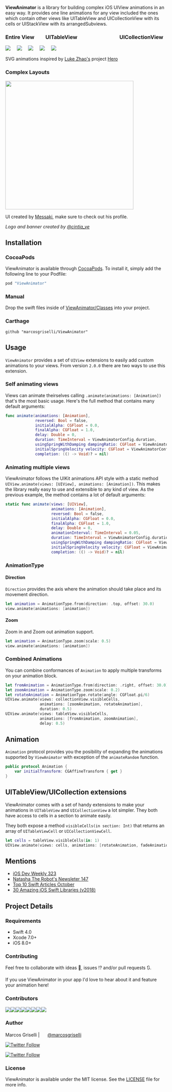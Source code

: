 **ViewAnimator** is a library for building complex iOS UIView animations in an easy way. It provides one line animations for any view included the ones which contain other views like UITableView and UICollectionView with its cells or UIStackView with its arrangedSubviews.

### Entire View&nbsp;&nbsp;&nbsp;&nbsp;&nbsp;&nbsp;&nbsp;&nbsp;&nbsp;UITableView&nbsp;&nbsp;&nbsp;&nbsp;&nbsp;&nbsp;&nbsp;&nbsp;&nbsp;&nbsp;&nbsp;&nbsp;&nbsp;&nbsp;&nbsp;&nbsp;&nbsp;&nbsp;&nbsp;&nbsp;&nbsp;&nbsp;&nbsp;&nbsp;&nbsp;&nbsp;&nbsp;&nbsp;&nbsp;&nbsp;&nbsp;&nbsp;&nbsp;&nbsp;UICollectionView
<img src="https://cdn.jsdelivr.net/gh/marcosgriselli/ViewAnimator@cf065e96ac34c924710dd84c718ecd3be179ae37/Resources/entireView.svg"/>&nbsp;&nbsp;&nbsp;&nbsp;
<img src="https://cdn.jsdelivr.net/gh/marcosgriselli/ViewAnimator@cf065e96ac34c924710dd84c718ecd3be179ae37/Resources/horizontal.svg"/>&nbsp;&nbsp;&nbsp;&nbsp;
<img src="https://cdn.jsdelivr.net/gh/marcosgriselli/ViewAnimator@cf065e96ac34c924710dd84c718ecd3be179ae37/Resources/vertical.svg"/>&nbsp;&nbsp;&nbsp;&nbsp;
<img src="https://cdn.jsdelivr.net/gh/marcosgriselli/ViewAnimator@cf065e96ac34c924710dd84c718ecd3be179ae37/Resources/collection.svg"/>&nbsp;&nbsp;&nbsp;&nbsp;
<img src="https://cdn.jsdelivr.net/gh/marcosgriselli/ViewAnimator@cf065e96ac34c924710dd84c718ecd3be179ae37/Resources/collectionX.svg"/>

SVG animations inspired by [Luke Zhao's](http://lkzhao.com) project [Hero](https://github.com/lkzhao/Hero/blob/master/README.md)

### Complex Layouts
<image src="https://cdn.dribbble.com/users/702789/screenshots/3816087/preview-messaki.gif" width="400"/>

UI created by [Messaki](https://dribbble.com/messaki), make sure to check out his profile.

*Logo and banner created by [@cintia_ve](https://twitter.com/cintia_ve)*

## Installation

### CocoaPods

ViewAnimator is available through [CocoaPods](http://cocoapods.org). To install
it, simply add the following line to your Podfile:

```ruby
pod "ViewAnimator"
```

### Manual

Drop the swift files inside of [ViewAnimator/Classes](https://github.com/marcosgriselli/ViewAnimator/tree/master/ViewAnimator/Classes) into your project.

### Carthage 

```
github "marcosgriselli/ViewAnimator"
```

## Usage

`ViewAnimator` provides a set of `UIView` extensions to easily add custom animations to your views. From version `2.0.0` there are two ways to use this extension. 

### Self animating views

Views can animate theirselves calling `.animate(animations: [Animation])` that's the most basic usage. Here's the full method that contains many default arguments: 

```swift
func animate(animations: [Animation],
             reversed: Bool = false,
             initialAlpha: CGFloat = 0.0,
             finalAlpha: CGFloat = 1.0,
             delay: Double = 0,
             duration: TimeInterval = ViewAnimatorConfig.duration,
             usingSpringWithDamping dampingRatio: CGFloat = ViewAnimatorConfig.springDampingRatio,
             initialSpringVelocity velocity: CGFloat = ViewAnimatorConfig.initialSpringVelocity,
             completion: (() -> Void)? = nil)
``` 

### Animating multiple views 

ViewAnimator follows the UIKit animations API style with a static method  `UIView.animate(views: [UIView], animations: [Animation])`. This makes the library really easy to use and extensible to any kind of view. As the previous example, the method contains a lot of default arguments: 

```swift
static func animate(views: [UIView],
                    animations: [Animation],
                    reversed: Bool = false,
                    initialAlpha: CGFloat = 0.0,
                    finalAlpha: CGFloat = 1.0,
                    delay: Double = 0,
                    animationInterval: TimeInterval = 0.05,
                    duration: TimeInterval = ViewAnimatorConfig.duration,
                    usingSpringWithDamping dampingRatio: CGFloat = ViewAnimatorConfig.springDampingRatio,
                    initialSpringVelocity velocity: CGFloat = ViewAnimatorConfig.initialSpringVelocity,
                    completion: (() -> Void)? = nil)
```

### AnimationType

#### Direction
`Direction` provides the axis where the animation should take place and its movement direction.

```swift
let animation = AnimationType.from(direction: .top, offset: 30.0)
view.animate(animations: [animation])
```

#### Zoom
Zoom in and Zoom out animation support.

```swift
let animation = AnimationType.zoom(scale: 0.5)
view.animate(animations: [animation])
```

### Combined Animations

You can combine conformances of `Animation` to apply multiple transforms on your animation block. 

```swift 
let fromAnimation = AnimationType.from(direction: .right, offset: 30.0)
let zoomAnimation = AnimationType.zoom(scale: 0.2)
let rotateAnimation = AnimationType.rotate(angle: CGFloat.pi/6)
UIView.animate(views: collectionView.visibleCells,
               animations: [zoomAnimation, rotateAnimation],
               duration: 0.5)
UIView.animate(views: tableView.visibleCells,
               animations: [fromAnimation, zoomAnimation], 
               delay: 0.5)

```

## Animation

`Animation` protocol provides you the posibility of expanding the animations supported by `ViewAnimator` with exception of the `animateRandom` function.

```swift 
public protocol Animation {
    var initialTransform: CGAffineTransform { get }
}
```

## UITableView/UICollection extensions

ViewAnimator comes with a set of handy extensions to make your animations in `UITableView` and `UICollectionView` a lot simpler. They both have access to cells in a section to animate easily. 

They both expose a method `visibleCells(in section: Int)` that returns an array of `UITableViewCell` or `UICollectionViewCell`.

```swift
let cells = tableView.visibleCells(in: 1)
UIView.animate(views: cells, animations: [rotateAnimation, fadeAnimation])
``` 

## Mentions

- [iOS Dev Weekly 323](http://iosdevweekly.com/issues/323#start)
- [Natasha The Robot's Newsleter 147](https://swiftnews.curated.co/issues/147#start)
- [Top 10 Swift Articles October](https://medium.mybridge.co/swift-top-10-articles-for-the-past-month-v-oct-2017-4e0f1bd031e8)
- [30 Amazing iOS Swift Libraries (v2018)](https://medium.mybridge.co/30-amazing-ios-swift-libraries-for-the-past-year-v-2018-7cf15027eee9)


## Project Details

### Requirements
* Swift 4.0
* Xcode 7.0+
* iOS 8.0+

### Contributing
Feel free to collaborate with ideas 💭, issues ⁉️ and/or pull requests 🔃.

If you use ViewAnimator in your app I'd love to hear about it and feature your animation here!

### Contributors

[![](https://sourcerer.io/fame/marcosgriselli/marcosgriselli/ViewAnimator/images/0)](https://sourcerer.io/fame/marcosgriselli/marcosgriselli/ViewAnimator/links/0)[![](https://sourcerer.io/fame/marcosgriselli/marcosgriselli/ViewAnimator/images/1)](https://sourcerer.io/fame/marcosgriselli/marcosgriselli/ViewAnimator/links/1)[![](https://sourcerer.io/fame/marcosgriselli/marcosgriselli/ViewAnimator/images/2)](https://sourcerer.io/fame/marcosgriselli/marcosgriselli/ViewAnimator/links/2)[![](https://sourcerer.io/fame/marcosgriselli/marcosgriselli/ViewAnimator/images/3)](https://sourcerer.io/fame/marcosgriselli/marcosgriselli/ViewAnimator/links/3)[![](https://sourcerer.io/fame/marcosgriselli/marcosgriselli/ViewAnimator/images/4)](https://sourcerer.io/fame/marcosgriselli/marcosgriselli/ViewAnimator/links/4)[![](https://sourcerer.io/fame/marcosgriselli/marcosgriselli/ViewAnimator/images/5)](https://sourcerer.io/fame/marcosgriselli/marcosgriselli/ViewAnimator/links/5)[![](https://sourcerer.io/fame/marcosgriselli/marcosgriselli/ViewAnimator/images/6)](https://sourcerer.io/fame/marcosgriselli/marcosgriselli/ViewAnimator/links/6)[![](https://sourcerer.io/fame/marcosgriselli/marcosgriselli/ViewAnimator/images/7)](https://sourcerer.io/fame/marcosgriselli/marcosgriselli/ViewAnimator/links/7)

### Author

Marcos Griselli | <a href="url"><img src="https://cdn.jsdelivr.net/gh/marcosgriselli/ViewAnimator@cf065e96ac34c924710dd84c718ecd3be179ae37/Resources/twitterLogo.svg" height="17"></a> [@marcosgriselli](https://twitter.com/marcosgriselli)


[![Twitter Follow](https://img.shields.io/twitter/follow/marcosgriselli.svg?style=social)](https://twitter.com/marcosgriselli)

[![Twitter Follow](https://img.shields.io/github/followers/marcosgriselli.svg?style=social&label=Follow)](https://github.com/marcosgriselli)

### License

ViewAnimator is available under the MIT license. See the [LICENSE](https://github.com/marcosgriselli/ViewAnimator/blob/master/LICENSE) file for more info.
